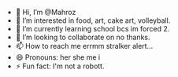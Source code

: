 - 👋 Hi, I’m @Mahroz
- 👀 I’m interested in food, art, cake art, volleyball.
- 🌱 I’m currently learning school bcs im forced 2.
- 💞️ I’m looking to collaborate on no thanks.
- 📫 How to reach me errmm stralker alert...
- 😄 Pronouns: her she me i 
- ⚡ Fun fact: I'm not a robott.

<!---
ml12203/ml12203 is a ✨ special ✨ repository because its `README.md` (this file) appears on your GitHub profile.
You can click the Preview link to take a look at your changes.
--->
